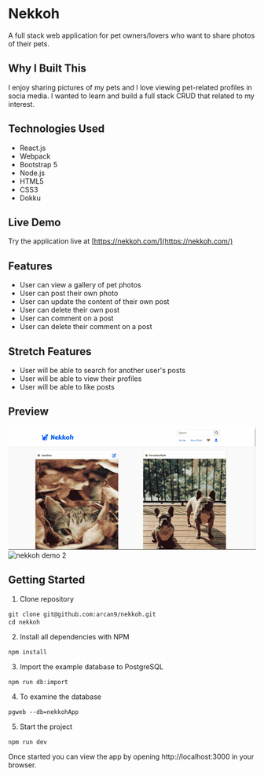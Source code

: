 # Nekkoh

A full stack web application for pet owners/lovers who want to share photos of their pets.

## Why I Built This

I enjoy sharing pictures of my pets and I love viewing pet-related profiles in socia media. I wanted to learn and build a full stack CRUD that related to my interest.

## Technologies Used
- React.js
- Webpack
- Bootstrap 5
- Node.js
- HTML5
- CSS3
- Dokku

## Live Demo

Try the application live at [https://nekkoh.com/](https://nekkoh.com/)

## Features

- User can view a gallery of pet photos
- User can post their own photo
- User can update the content of their own post
- User can delete their own post
- User can comment on a post
- User can delete their comment on a post

## Stretch Features

- User will be able to search for another user's posts
- User will be able to view their profiles
- User will be able to like posts

## Preview
![nekkoh demo](server/public/images/nekkoh-demo1.gif)
![nekkoh demo 2](server/public/images/nekkoh-demo2.gif)

## Getting Started
1. Clone repository
```shell
git clone git@github.com:arcan9/nekkoh.git
cd nekkoh
```
2. Install all dependencies with NPM
```shell
npm install
```
3. Import the example database to PostgreSQL
```shell
npm run db:import
```
4. To examine the database
```shell
pgweb --db=nekkohApp
```
5. Start the project
```shell
npm run dev
```
Once started you can view the app by opening http://localhost:3000 in your browser.
